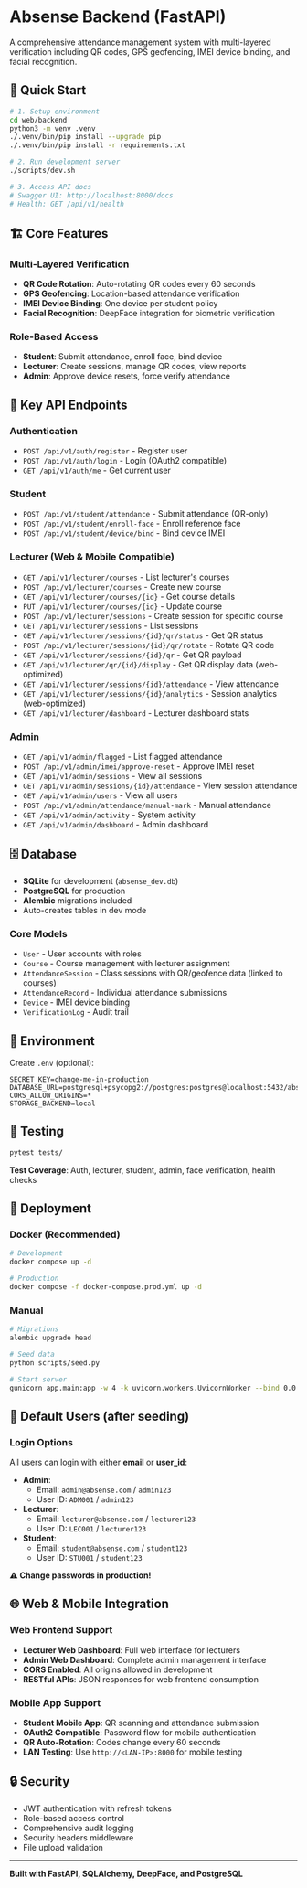 # Absense Backend (FastAPI)

A comprehensive attendance management system with multi-layered verification including QR codes, GPS geofencing, IMEI device binding, and facial recognition.

## 🚀 Quick Start

```bash
# 1. Setup environment
cd web/backend
python3 -m venv .venv
./.venv/bin/pip install --upgrade pip
./.venv/bin/pip install -r requirements.txt

# 2. Run development server
./scripts/dev.sh

# 3. Access API docs
# Swagger UI: http://localhost:8000/docs
# Health: GET /api/v1/health
```

## 🏗️ Core Features

### Multi-Layered Verification
- **QR Code Rotation**: Auto-rotating QR codes every 60 seconds
- **GPS Geofencing**: Location-based attendance verification
- **IMEI Device Binding**: One device per student policy
- **Facial Recognition**: DeepFace integration for biometric verification

### Role-Based Access
- **Student**: Submit attendance, enroll face, bind device
- **Lecturer**: Create sessions, manage QR codes, view reports
- **Admin**: Approve device resets, force verify attendance

## 📡 Key API Endpoints

### Authentication
- `POST /api/v1/auth/register` - Register user
- `POST /api/v1/auth/login` - Login (OAuth2 compatible)
- `GET /api/v1/auth/me` - Get current user

### Student
- `POST /api/v1/student/attendance` - Submit attendance (QR-only)
- `POST /api/v1/student/enroll-face` - Enroll reference face
- `POST /api/v1/student/device/bind` - Bind device IMEI

### Lecturer (Web & Mobile Compatible)
- `GET /api/v1/lecturer/courses` - List lecturer's courses
- `POST /api/v1/lecturer/courses` - Create new course
- `GET /api/v1/lecturer/courses/{id}` - Get course details
- `PUT /api/v1/lecturer/courses/{id}` - Update course
- `POST /api/v1/lecturer/sessions` - Create session for specific course
- `GET /api/v1/lecturer/sessions` - List sessions
- `GET /api/v1/lecturer/sessions/{id}/qr/status` - Get QR status
- `POST /api/v1/lecturer/sessions/{id}/qr/rotate` - Rotate QR code
- `GET /api/v1/lecturer/sessions/{id}/qr` - Get QR payload
- `GET /api/v1/lecturer/qr/{id}/display` - Get QR display data (web-optimized)
- `GET /api/v1/lecturer/sessions/{id}/attendance` - View attendance
- `GET /api/v1/lecturer/sessions/{id}/analytics` - Session analytics (web-optimized)
- `GET /api/v1/lecturer/dashboard` - Lecturer dashboard stats

### Admin
- `GET /api/v1/admin/flagged` - List flagged attendance
- `POST /api/v1/admin/imei/approve-reset` - Approve IMEI reset
- `GET /api/v1/admin/sessions` - View all sessions
- `GET /api/v1/admin/sessions/{id}/attendance` - View session attendance
- `GET /api/v1/admin/users` - View all users
- `POST /api/v1/admin/attendance/manual-mark` - Manual attendance
- `GET /api/v1/admin/activity` - System activity
- `GET /api/v1/admin/dashboard` - Admin dashboard

## 🗄️ Database

- **SQLite** for development (`absense_dev.db`)
- **PostgreSQL** for production
- **Alembic** migrations included
- Auto-creates tables in dev mode

### Core Models
- `User` - User accounts with roles
- `Course` - Course management with lecturer assignment
- `AttendanceSession` - Class sessions with QR/geofence data (linked to courses)
- `AttendanceRecord` - Individual attendance submissions
- `Device` - IMEI device binding
- `VerificationLog` - Audit trail

## 🔧 Environment

Create `.env` (optional):
```env
SECRET_KEY=change-me-in-production
DATABASE_URL=postgresql+psycopg2://postgres:postgres@localhost:5432/absense
CORS_ALLOW_ORIGINS=*
STORAGE_BACKEND=local
```

## 🧪 Testing

```bash
pytest tests/
```

**Test Coverage**: Auth, lecturer, student, admin, face verification, health checks

## 🚀 Deployment

### Docker (Recommended)
```bash
# Development
docker compose up -d

# Production
docker compose -f docker-compose.prod.yml up -d
```

### Manual
```bash
# Migrations
alembic upgrade head

# Seed data
python scripts/seed.py

# Start server
gunicorn app.main:app -w 4 -k uvicorn.workers.UvicornWorker --bind 0.0.0.0:8000
```

## 👥 Default Users (after seeding)

### Login Options
All users can login with either **email** or **user_id**:

- **Admin**: 
  - Email: `admin@absense.com` / `admin123`
  - User ID: `ADM001` / `admin123`
- **Lecturer**: 
  - Email: `lecturer@absense.com` / `lecturer123`
  - User ID: `LEC001` / `lecturer123`
- **Student**: 
  - Email: `student@absense.com` / `student123`
  - User ID: `STU001` / `student123`

**⚠️ Change passwords in production!**

## 🌐 Web & Mobile Integration

### Web Frontend Support
- **Lecturer Web Dashboard**: Full web interface for lecturers
- **Admin Web Dashboard**: Complete admin management interface
- **CORS Enabled**: All origins allowed in development
- **RESTful APIs**: JSON responses for web frontend consumption

### Mobile App Support
- **Student Mobile App**: QR scanning and attendance submission
- **OAuth2 Compatible**: Password flow for mobile authentication
- **QR Auto-Rotation**: Codes change every 60 seconds
- **LAN Testing**: Use `http://<LAN-IP>:8000` for mobile testing

## 🔒 Security

- JWT authentication with refresh tokens
- Role-based access control
- Comprehensive audit logging
- Security headers middleware
- File upload validation

---

**Built with FastAPI, SQLAlchemy, DeepFace, and PostgreSQL**